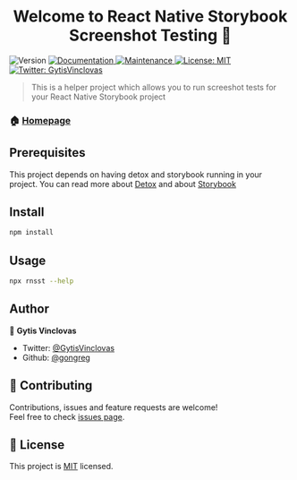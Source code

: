 <h1 align="center">Welcome to React Native Storybook Screenshot Testing 👋</h1>
<p>
  <img alt="Version" src="https://img.shields.io/badge/version-0.0.1-blue.svg?cacheSeconds=2592000" />
  <a href="https://github.com/wix/rnsst#readme">
    <img alt="Documentation" src="https://img.shields.io/badge/documentation-yes-brightgreen.svg" target="_blank" />
  </a>
  <a href="https://github.com/wix/rnsst/graphs/commit-activity">
    <img alt="Maintenance" src="https://img.shields.io/badge/Maintained%3F-yes-green.svg" target="_blank" />
  </a>
  <a href="https://github.com/wix/rnsst/blob/master/LICENSE">
    <img alt="License: MIT" src="https://img.shields.io/badge/License-MIT-yellow.svg" target="_blank" />
  </a>
  <a href="https://twitter.com/GytisVinclovas">
    <img alt="Twitter: GytisVinclovas" src="https://img.shields.io/twitter/follow/GytisVinclovas.svg?style=social" target="_blank" />
  </a>
</p>

> This is a helper project which allows you to run screeshot tests for your React Native Storybook project

### 🏠 [Homepage](https://github.com/wix/rnsst#readme)

## Prerequisites

This project depends on having detox and storybook running in your project.
You can read more about [Detox](https://github.com/wix/Detox) and about [Storybook](https://storybook.js.org/)

## Install

```sh
npm install
```


## Usage

```sh
npx rnsst --help
```

## Author

👤 **Gytis Vinclovas**

* Twitter: [@GytisVinclovas](https://twitter.com/GytisVinclovas)
* Github: [@gongreg](https://github.com/gongreg)

## 🤝 Contributing

Contributions, issues and feature requests are welcome!<br />Feel free to check [issues page](https://github.com/wix/rnsst/issues).

## 📝 License

This project is [MIT](https://github.com/wix/rnsst/blob/master/LICENSE) licensed.
